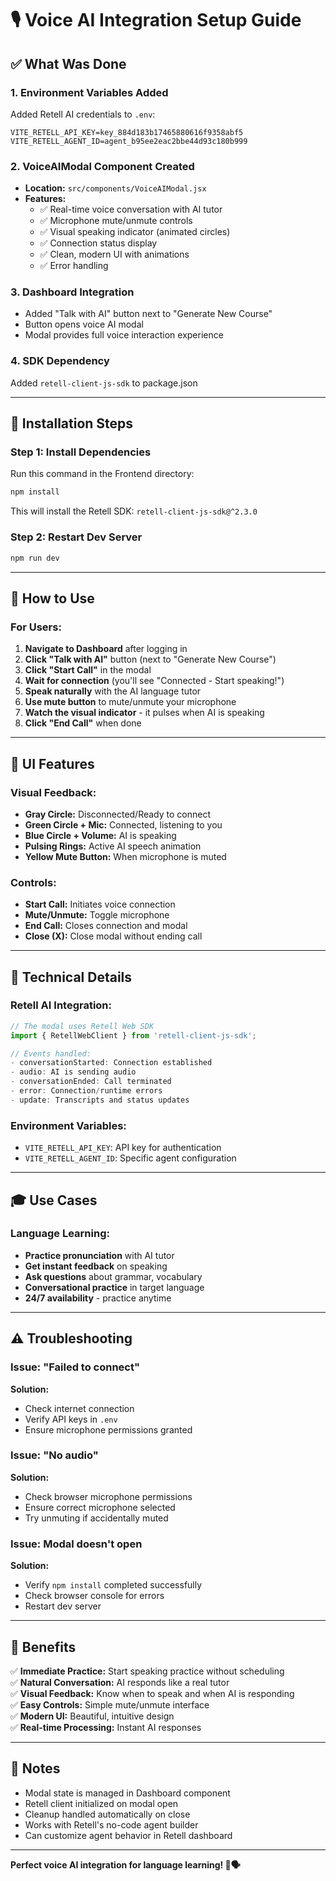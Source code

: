 # 🎙️ Voice AI Integration Setup Guide

## ✅ What Was Done

### 1. **Environment Variables Added**
Added Retell AI credentials to `.env`:
```env
VITE_RETELL_API_KEY=key_884d183b17465880616f9358abf5
VITE_RETELL_AGENT_ID=agent_b95ee2eac2bbe44d93c180b999
```

### 2. **VoiceAIModal Component Created**
- **Location:** `src/components/VoiceAIModal.jsx`
- **Features:**
  - ✅ Real-time voice conversation with AI tutor
  - ✅ Microphone mute/unmute controls
  - ✅ Visual speaking indicator (animated circles)
  - ✅ Connection status display
  - ✅ Clean, modern UI with animations
  - ✅ Error handling

### 3. **Dashboard Integration**
- Added "Talk with AI" button next to "Generate New Course"
- Button opens voice AI modal
- Modal provides full voice interaction experience

### 4. **SDK Dependency**
Added `retell-client-js-sdk` to package.json

---

## 🚀 Installation Steps

### Step 1: Install Dependencies
Run this command in the Frontend directory:
```bash
npm install
```

This will install the Retell SDK: `retell-client-js-sdk@^2.3.0`

### Step 2: Restart Dev Server
```bash
npm run dev
```

---

## 🎯 How to Use

### For Users:
1. **Navigate to Dashboard** after logging in
2. **Click "Talk with AI"** button (next to "Generate New Course")
3. **Click "Start Call"** in the modal
4. **Wait for connection** (you'll see "Connected - Start speaking!")
5. **Speak naturally** with the AI language tutor
6. **Use mute button** to mute/unmute your microphone
7. **Watch the visual indicator** - it pulses when AI is speaking
8. **Click "End Call"** when done

---

## 🎨 UI Features

### Visual Feedback:
- **Gray Circle:** Disconnected/Ready to connect
- **Green Circle + Mic:** Connected, listening to you
- **Blue Circle + Volume:** AI is speaking
- **Pulsing Rings:** Active AI speech animation
- **Yellow Mute Button:** When microphone is muted

### Controls:
- **Start Call:** Initiates voice connection
- **Mute/Unmute:** Toggle microphone
- **End Call:** Closes connection and modal
- **Close (X):** Close modal without ending call

---

## 🔧 Technical Details

### Retell AI Integration:
```javascript
// The modal uses Retell Web SDK
import { RetellWebClient } from 'retell-client-js-sdk';

// Events handled:
- conversationStarted: Connection established
- audio: AI is sending audio
- conversationEnded: Call terminated
- error: Connection/runtime errors
- update: Transcripts and status updates
```

### Environment Variables:
- `VITE_RETELL_API_KEY`: API key for authentication
- `VITE_RETELL_AGENT_ID`: Specific agent configuration

---

## 🎓 Use Cases

### Language Learning:
- **Practice pronunciation** with AI tutor
- **Get instant feedback** on speaking
- **Ask questions** about grammar, vocabulary
- **Conversational practice** in target language
- **24/7 availability** - practice anytime

---

## ⚠️ Troubleshooting

### Issue: "Failed to connect"
**Solution:** 
- Check internet connection
- Verify API keys in `.env`
- Ensure microphone permissions granted

### Issue: "No audio"
**Solution:**
- Check browser microphone permissions
- Ensure correct microphone selected
- Try unmuting if accidentally muted

### Issue: Modal doesn't open
**Solution:**
- Verify `npm install` completed successfully
- Check browser console for errors
- Restart dev server

---

## 🎉 Benefits

✅ **Immediate Practice:** Start speaking practice without scheduling  
✅ **Natural Conversation:** AI responds like a real tutor  
✅ **Visual Feedback:** Know when to speak and when AI is responding  
✅ **Easy Controls:** Simple mute/unmute interface  
✅ **Modern UI:** Beautiful, intuitive design  
✅ **Real-time Processing:** Instant AI responses  

---

## 📝 Notes

- Modal state is managed in Dashboard component
- Retell client initialized on modal open
- Cleanup handled automatically on close
- Works with Retell's no-code agent builder
- Can customize agent behavior in Retell dashboard

---

**Perfect voice AI integration for language learning! 🎯🗣️**
